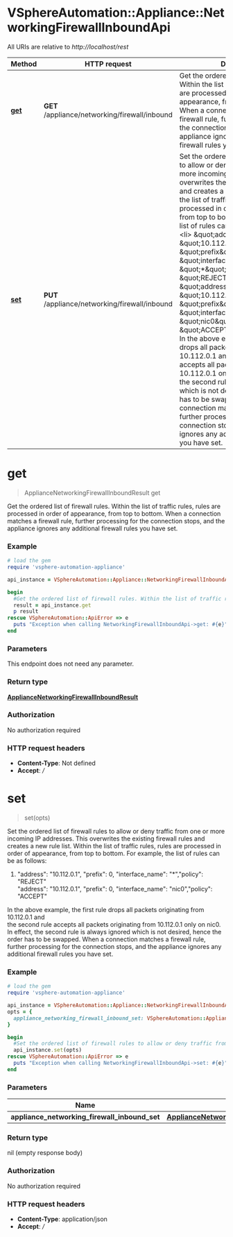 # VSphereAutomation::Appliance::NetworkingFirewallInboundApi

All URIs are relative to *http://localhost/rest*

Method | HTTP request | Description
------------- | ------------- | -------------
[**get**](NetworkingFirewallInboundApi.md#get) | **GET** /appliance/networking/firewall/inbound | Get the ordered list of firewall rules. Within the list of traffic rules, rules are processed in order of appearance, from top to bottom. When a connection matches a firewall rule, further processing for the connection stops, and the appliance ignores any additional firewall rules you have set.
[**set**](NetworkingFirewallInboundApi.md#set) | **PUT** /appliance/networking/firewall/inbound | Set the ordered list of firewall rules to allow or deny traffic from one or more incoming IP addresses. This overwrites the existing firewall rules and creates a new rule list. Within the list of traffic rules, rules are processed in order of appearance, from top to bottom. For example, the list of rules can be as follows: &lt;ol&gt; &lt;li&gt; \&quot;address\&quot;: \&quot;10.112.0.1\&quot;, \&quot;prefix\&quot;: 0, \&quot;interface_name\&quot;: \&quot;*\&quot;,\&quot;policy\&quot;: \&quot;REJECT\&quot;&lt;br&gt; \&quot;address\&quot;: \&quot;10.112.0.1\&quot;, \&quot;prefix\&quot;: 0, \&quot;interface_name\&quot;: \&quot;nic0\&quot;,\&quot;policy\&quot;: \&quot;ACCEPT\&quot;&lt;br&gt; &lt;/li&gt; &lt;/ol&gt; In the above example, the first rule drops all packets originating from 10.112.0.1 and&lt;br&gt; the second rule accepts all packets originating from 10.112.0.1 only on nic0. In effect, the second rule is always ignored which is not desired, hence the order has to be swapped. When a connection matches a firewall rule, further processing for the connection stops, and the appliance ignores any additional firewall rules you have set.


# **get**
> ApplianceNetworkingFirewallInboundResult get

Get the ordered list of firewall rules. Within the list of traffic rules, rules are processed in order of appearance, from top to bottom. When a connection matches a firewall rule, further processing for the connection stops, and the appliance ignores any additional firewall rules you have set.

### Example
```ruby
# load the gem
require 'vsphere-automation-appliance'

api_instance = VSphereAutomation::Appliance::NetworkingFirewallInboundApi.new

begin
  #Get the ordered list of firewall rules. Within the list of traffic rules, rules are processed in order of appearance, from top to bottom. When a connection matches a firewall rule, further processing for the connection stops, and the appliance ignores any additional firewall rules you have set.
  result = api_instance.get
  p result
rescue VSphereAutomation::ApiError => e
  puts "Exception when calling NetworkingFirewallInboundApi->get: #{e}"
end
```

### Parameters
This endpoint does not need any parameter.

### Return type

[**ApplianceNetworkingFirewallInboundResult**](ApplianceNetworkingFirewallInboundResult.md)

### Authorization

No authorization required

### HTTP request headers

 - **Content-Type**: Not defined
 - **Accept**: */*



# **set**
> set(opts)

Set the ordered list of firewall rules to allow or deny traffic from one or more incoming IP addresses. This overwrites the existing firewall rules and creates a new rule list. Within the list of traffic rules, rules are processed in order of appearance, from top to bottom. For example, the list of rules can be as follows: <ol> <li> \"address\": \"10.112.0.1\", \"prefix\": 0, \"interface_name\": \"*\",\"policy\": \"REJECT\"<br> \"address\": \"10.112.0.1\", \"prefix\": 0, \"interface_name\": \"nic0\",\"policy\": \"ACCEPT\"<br> </li> </ol> In the above example, the first rule drops all packets originating from 10.112.0.1 and<br> the second rule accepts all packets originating from 10.112.0.1 only on nic0. In effect, the second rule is always ignored which is not desired, hence the order has to be swapped. When a connection matches a firewall rule, further processing for the connection stops, and the appliance ignores any additional firewall rules you have set.

### Example
```ruby
# load the gem
require 'vsphere-automation-appliance'

api_instance = VSphereAutomation::Appliance::NetworkingFirewallInboundApi.new
opts = {
  appliance_networking_firewall_inbound_set: VSphereAutomation::ApplianceNetworkingFirewallInboundSet.new # ApplianceNetworkingFirewallInboundSet | 
}

begin
  #Set the ordered list of firewall rules to allow or deny traffic from one or more incoming IP addresses. This overwrites the existing firewall rules and creates a new rule list. Within the list of traffic rules, rules are processed in order of appearance, from top to bottom. For example, the list of rules can be as follows: <ol> <li> \"address\": \"10.112.0.1\", \"prefix\": 0, \"interface_name\": \"*\",\"policy\": \"REJECT\"<br> \"address\": \"10.112.0.1\", \"prefix\": 0, \"interface_name\": \"nic0\",\"policy\": \"ACCEPT\"<br> </li> </ol> In the above example, the first rule drops all packets originating from 10.112.0.1 and<br> the second rule accepts all packets originating from 10.112.0.1 only on nic0. In effect, the second rule is always ignored which is not desired, hence the order has to be swapped. When a connection matches a firewall rule, further processing for the connection stops, and the appliance ignores any additional firewall rules you have set.
  api_instance.set(opts)
rescue VSphereAutomation::ApiError => e
  puts "Exception when calling NetworkingFirewallInboundApi->set: #{e}"
end
```

### Parameters

Name | Type | Description  | Notes
------------- | ------------- | ------------- | -------------
 **appliance_networking_firewall_inbound_set** | [**ApplianceNetworkingFirewallInboundSet**](ApplianceNetworkingFirewallInboundSet.md)|  | [optional] 

### Return type

nil (empty response body)

### Authorization

No authorization required

### HTTP request headers

 - **Content-Type**: application/json
 - **Accept**: */*




